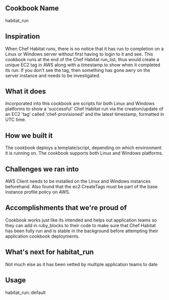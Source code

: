## Cookbook Name
habitat_run

## Inspiration
When Chef Habitat runs, there is no notice that it has run to completion on a Linux or Windows server without first having to login to it and see. This cookbook runs at the end of the Chef Habitat run_list, thus would create a unique EC2 tag in AWS along with a timestamp to show when it completed its run. If you don't see the tag, then something has gone awry on the server instance and needs to be investigated.

## What it does
Incorporated into this cookbook are scripts for both Linux and Windows platforms to show a 'successful' Chef Habitat run via the creation/update of an EC2 'tag' called 'chef-provisioned' and the latest timestamp, formatted in UTC time.

## How we built it
The cookbook deploys a template/script, depending on which environment it is running on. The cookbook supports both Linux and Windows platforms.

## Challenges we ran into
AWS Client needs to be installed on the Linux and Windows instances beforehand. Also found that the ec2:CreateTags must be part of the base instance profile policy on AWS.

## Accomplishments that we're proud of
Cookbook works just like its intended and helps out application teams so they can add in ruby_blocks to their code to make sure that Chef Habitat has been fully run and is stable in the background before attempting their application cookbook deployments.

## What's next for habitat_run
Not much else as it has been vetted by multiple application teams to date

## Usage
habitat_run::default

